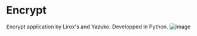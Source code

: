 # Encrypt
£ncrypt application by Lirox's and Yazuko.
Developped in Python.
![image](https://user-images.githubusercontent.com/101893028/198288171-0b7f4b1a-0a1a-48b7-81ec-09d783874af0.png)
